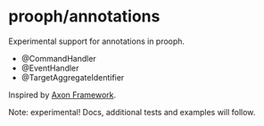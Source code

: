 # prooph/annotations

Experimental support for annotations in prooph.

- @CommandHandler
- @EventHandler
- @TargetAggregateIdentifier

Inspired by [Axon Framework](http://www.axonframework.org/).

Note: experimental! Docs, additional tests and examples will follow.
